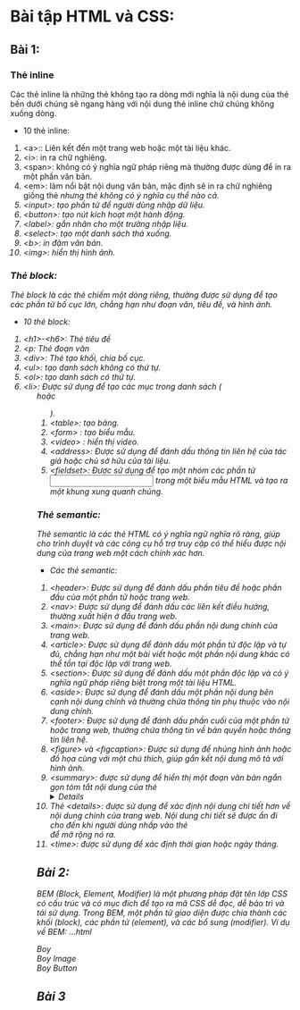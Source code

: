 # Bài tập HTML và CSS:
## Bài 1:
### Thẻ inline
Các thẻ inline là những thẻ không tạo ra dòng mới nghĩa là nội dung của thẻ bến dưới chúng sẽ ngang hàng với nội dung thẻ inline chứ chúng không xuống dòng. 
* 10 thẻ inline:
1. \<a\>:: Liên kết đến một trang web hoặc một tài liệu khác.
2. \<i\>: in ra chữ nghiêng.
3. \<span\>: không có ý nghĩa ngữ pháp riêng mà thường được dùng để in ra một phần văn bản.
4. \<em\>: làm nổi bật nội dung văn bản, mặc định sẽ in ra chữ nghiêng giống thẻ <i> nhưng thẻ <i> không có ý nghĩa cụ thể nào cả.
5. \<input\>: tạo phần tử để người dùng nhập dữ liệu.
6. \<button\>: tạo nút kích hoạt một hành động.
7. \<label\>: gắn nhãn cho một trường nhập liệu.
8. \<select\>: tạo một danh sách thả xuống.
9. \<b\>: in đậm văn bản.
10. \<img\>: hiển thị hình ảnh.
### Thẻ block:
Thẻ block là các thẻ chiếm một dòng riêng, thường được sử dụng để tạo các phần tử bố cục lớn, chẳng hạn như đoạn văn, tiêu đề, và hình ảnh.
* 10 thẻ block:
1. \<h1\>-\<h6\>: Thẻ tiêu đề
2. \<p\: Thẻ đoạn văn
3. \<div\>: Thẻ tạo khối, chia bố cục.
4. \<ul\>: tạo danh sách không có thứ tự.
5. \<ol\>: tạo danh sách có thứ tự.
6. \<li\>: Được sử dụng để tạo các mục trong danh sách (<ul> hoặc <ol>).
6. \<table\>: tạo bảng.
7. \<form\> : tạo biểu mẫu.
8. \<video\> : hiển thị video.
9. \<address\>: Được sử dụng để đánh dấu thông tin liên hệ của tác giả hoặc chủ sở hữu của tài liệu.
10. \<fieldset\>: Được sử dụng để tạo một nhóm các phần tử <input> trong một biểu mẫu HTML và tạo ra một khung xung quanh chúng.
### Thẻ semantic:
Thẻ semantic là các thẻ HTML có ý nghĩa ngữ nghĩa rõ ràng, giúp cho trình duyệt và các công cụ hỗ trợ truy cập có thể hiểu được nội dung của trang web một cách chính xác hơn.
* Các thẻ semantic:
1. \<header\>: Được sử dụng để đánh dấu phần tiêu đề hoặc phần đầu của một phần tử hoặc trang web.
2. \<nav\>: Được sử dụng để đánh dấu các liên kết điều hướng, thường xuất hiện ở đầu trang web.
3. \<main\>: Được sử dụng để đánh dấu phần nội dung chính của trang web.
4. \<article\>: Được sử dụng để đánh dấu một phần tử độc lập và tự đủ, chẳng hạn như một bài viết hoặc một phần nội dung khác có thể tồn tại độc lập với trang web.
5. \<section\>: Được sử dụng để đánh dấu một phần độc lập và có ý nghĩa ngữ pháp riêng biệt trong một tài liệu HTML.
6. \<aside\>: Được sử dụng để đánh dấu một phần nội dung bên cạnh nội dung chính và thường chứa thông tin phụ thuộc vào nội dung chính.
7. \<footer\>: Được sử dụng để đánh dấu phần cuối của một phần tử hoặc trang web, thường chứa thông tin về bản quyền hoặc thông tin liên hệ.
8. \<figure\> và \<figcaption\>: Được sử dụng để nhúng hình ảnh hoặc đồ họa cùng với một chú thích, giúp gắn kết nội dung mô tả với hình ảnh.
9. \<summary\>: được sử dụng để hiển thị một đoạn văn bản ngắn gọn tóm tắt nội dung của thẻ <details>.
10. Thẻ \<details\>: được sử dụng để xác định nội dung chi tiết hơn về nội dung chính của trang web. Nội dung chi tiết sẽ được ẩn đi cho đến khi người dùng nhấp vào thẻ <summary> để mở rộng nó ra.
11. \<time\>: được sử dụng để xác định thời gian hoặc ngày tháng.
## Bài 2:
BEM (Block, Element, Modifier) là một phương pháp đặt tên lớp CSS có cấu trúc và có mục đích để tạo ra mã CSS dễ đọc, dễ bảo trì và tái sử dụng. Trong BEM, một phần tử giao diện được chia thành các khối (block), các phần tử (element), và các bổ sung (modifier).
Ví dụ về BEM:
...html
    <div class="boy">Boy</div>
    <div class="boy boy__button">Boy Image</div>
    <div class="boy boy__button boy__button--highlighted">Boy Button</div>
## Bài 3
